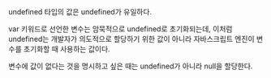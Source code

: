 undefined 타입의 값은 undefined가 유일하다.

var 키워드로 선언한 변수는 암묵적으로 undefined로 초기화되는데, 이처럼 undefined는 개발자가 의도적으로 할당하기 위한 값이 아니라 자바스크립트 엔진이 변수를 초기화할 때 사용하는 값이다.

변수에 값이 없다는 것을 명시하고 싶은 때는 undefined가 아니라 null을 할당한다.
